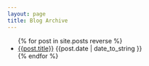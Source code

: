 ```yaml
---
layout: page
title: Blog Archive
---
```


<div class="archives">
  <ul>
    {% for post in site.posts reverse %}
    	<li>
        <a href="{{post.url}}">{{post.title}}</a>
        <span class="archive-post-date">{{post.date | date_to_string }}</span>
      </li>
    {% endfor %}
  </ul>
</div>